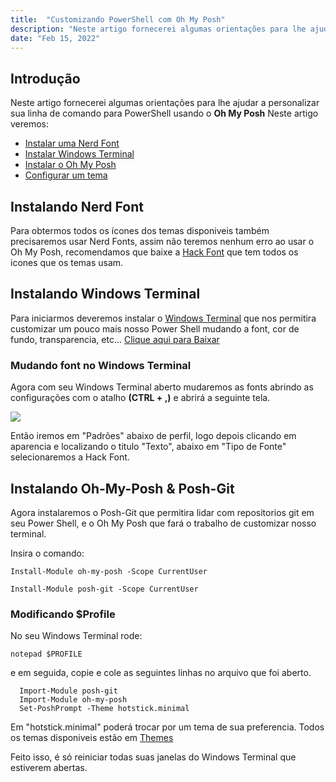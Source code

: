 ```yaml
---
title:  "Customizando PowerShell com Oh My Posh"
description: "Neste artigo fornecerei algumas orientações para lhe ajudar a personalizar sua linha de comando para PowerShell usando o Oh My Posh"
date: "Feb 15, 2022"
---
```


## Introdução  
Neste artigo fornecerei algumas orientações para lhe ajudar a personalizar sua linha de comando para PowerShell usando o **Oh My Posh**
Neste artigo veremos:
* [Instalar uma Nerd Font]()
* [Instalar Windows Terminal]()
* [Instalar o Oh My Posh]()
* [Configurar um tema]()


## Instalando Nerd Font
Para obtermos todos os ícones dos temas disponiveis também precisaremos usar Nerd Fonts, assim não teremos nenhum erro ao usar o Oh My Posh, recomendamos que baixe a [Hack Font](https://github.com/source-foundry/Hack) que tem todos os icones que os temas usam.

## Instalando Windows Terminal
Para iniciarmos deveremos instalar o [Windows Terminal](https://github.com/microsoft/terminal) que nos permitira customizar um pouco mais nosso Power Shell mudando a font, cor de fundo, transparencia, etc... [Clique aqui para Baixar](https://www.microsoft.com/pt-br/p/windows-terminal/9n0dx20hk701)


### Mudando font no Windows Terminal
Agora com seu Windows Terminal aberto mudaremos as fonts abrindo as configurações com o atalho **(CTRL + ,)** e abrirá a seguinte tela.

<img src="/assets/windows_terminal.png">

Então iremos em "Padrões" abaixo de perfil, logo depois clicando em aparencia e localizando o titulo "Texto", abaixo em "Tipo de Fonte" selecionaremos a Hack Font.


## Instalando Oh-My-Posh & Posh-Git
Agora instalaremos o Posh-Git que permitira lidar com repositorios git em seu Power Shell, e o Oh My Posh que fará o trabalho de customizar nosso terminal.

Insira o comando:

``Install-Module oh-my-posh -Scope CurrentUser``

``Install-Module posh-git -Scope CurrentUser``

### Modificando $Profile

No seu Windows Terminal rode:

``notepad $PROFILE``

e em seguida, copie e cole as seguintes linhas no arquivo que foi aberto.

```
  Import-Module posh-git
  Import-Module oh-my-posh
  Set-PoshPrompt -Theme hotstick.minimal
```
Em "hotstick.minimal" poderá trocar por um tema de sua preferencia. Todos os temas disponiveis estão em [Themes](https://ohmyposh.dev/docs/themes) 

Feito isso, é só reiniciar todas suas janelas do Windows Terminal que estiverem abertas.


